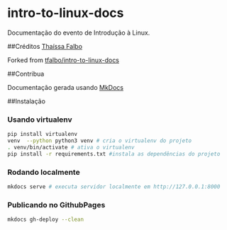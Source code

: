# intro-to-linux-docs

Documentação do evento de Introdução à Linux.

##Créditos
[Thaíssa Falbo](https://github.com/tfalbo)

Forked from [tfalbo/intro-to-linux-docs](http://github.com/tfalbo/intro-to-linux-docs)

##Contribua

Documentação gerada usando [MkDocs](http://www.mkdocs.org/)

##Instalação

### Usando virtualenv

```bash
pip install virtualenv 
venv  --python python3 venv # cria o virtualenv do projeto 
. venv/bin/activate # ativa o virtualenv
pip install -r requirements.txt #instala as dependências do projeto
```

### Rodando localmente

```bash
mkdocs serve # executa servidor localmente em http://127.0.0.1:8000

```

### Publicando no GithubPages

```bash
mkdocs gh-deploy --clean
```
